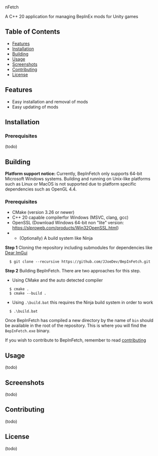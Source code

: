 nFetch

A C++ 20 application for managing BepInEx mods for Unity games

## Table of Contents

- [Features](#features)
- [Installation](#installation)
- [Building](#building)
- [Usage](#usage)
- [Screenshots](#screenshots)
- [Contributing](#contributing)
- [License](#license)

## Features

- Easy installation and removal of mods
- Easy updating of mods

## Installation

### Prerequisites
(todo)

## Building

**Platform support notice:** Currently, BepInFetch only supports 64-bit Microsoft Windows systems. Building and running on Unix-like platforms such as Linux or MacOS is not supported due to platform specific dependencies such as OpenGL 4.4.

### Prerequisites
- CMake (version 3.26 or newer)
- C++ 20 capable compilerfor Windows (MSVC, clang, gcc)
- OpenSSL (Download Windows 64-bit non "lite" version: https://slproweb.com/products/Win32OpenSSL.html)
- - (Optionally) A build system like Ninja

**Step 1** Cloning the repository including submodules for dependencies like [Dear ImGui](https://github.com/ocornut/imgui)
```
  $ git clone --recursive https://github.com/JJoeDev/BepInFetch.git
```

**Step 2** Building BepInFetch. There are two approaches for this step.

- Using CMake and the auto detected compiler
```
  $ cmake .
  $ cmake --build .
```
- Using `.\build.bat` this requires the Ninja build system in order to work
```
  $ .\build.bat
```

Once BepInFetch has compiled a new directory by the name of `bin` should be available in the root of the repository. This is where you will find the `BepInFetch.exe` binary.

If you wish to contribute to BepInFetch, remember to read [contributing](#contributing)

## Usage
(todo)

## Screenshots
(todo)

## Contributing
(todo)

## License
(todo)
